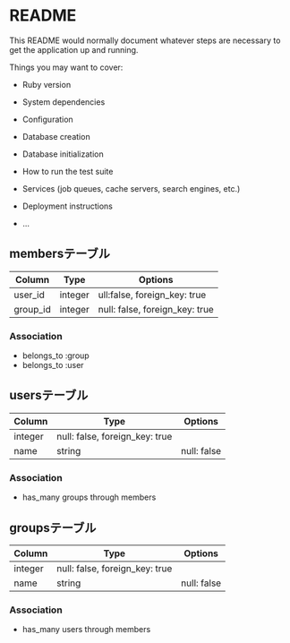 # README

This README would normally document whatever steps are necessary to get the
application up and running.

Things you may want to cover:

* Ruby version

* System dependencies

* Configuration

* Database creation

* Database initialization

* How to run the test suite

* Services (job queues, cache servers, search engines, etc.)

* Deployment instructions

* ...

## membersテーブル

|Column|Type|Options|
|------|----|-------|
|user_id|integer|ull:false, foreign_key: true|
|group_id|integer|null: false, foreign_key: true|

### Association
- belongs_to :group
- belongs_to :user

## usersテーブル

|Column|Type|Options|
|------|----|-------|
|integer|null: false, foreign_key: true|
|name|string|null: false|

### Association
- has_many groups through members

## groupsテーブル

|Column|Type|Options|
|------|----|-------|
|integer|null: false, foreign_key: true|
|name|string|null: false|

### Association
- has_many users through members